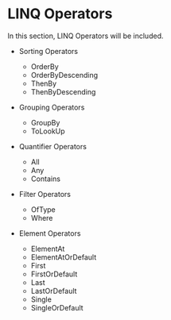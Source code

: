 # LINQ Operators

In this section, LINQ Operators will be included.

-   Sorting Operators

    -   OrderBy
    -   OrderByDescending
    -   ThenBy
    -   ThenByDescending

-   Grouping Operators

    -   GroupBy
    -   ToLookUp

-   Quantifier Operators

    -   All
    -   Any
    -   Contains

-   Filter Operators

    -   OfType
    -   Where

-   Element Operators
    -   ElementAt
    -   ElementAtOrDefault
    -   First
    -   FirstOrDefault
    -   Last
    -   LastOrDefault
    -   Single
    -   SingleOrDefault
